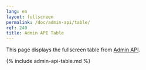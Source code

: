 ```yaml
---
lang: en
layout: fullscreen
permalink: /doc/admin-api/table/
ref: 249
title: Admin API Table
---
```


This page displays the fullscreen table from [Admin API](/doc/admin-api/).

{% include admin-api-table.md %}
